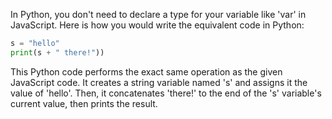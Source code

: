In Python, you don't need to declare a type for your variable like 'var' in JavaScript. Here is how you would write the equivalent code in Python:

```python
s = "hello"
print(s + " there!"))
```
This Python code performs the exact same operation as the given JavaScript code. It creates a string variable named 's' and assigns it the value of 'hello'. Then, it concatenates 'there!' to the end of the 's' variable's current value, then prints the result.
